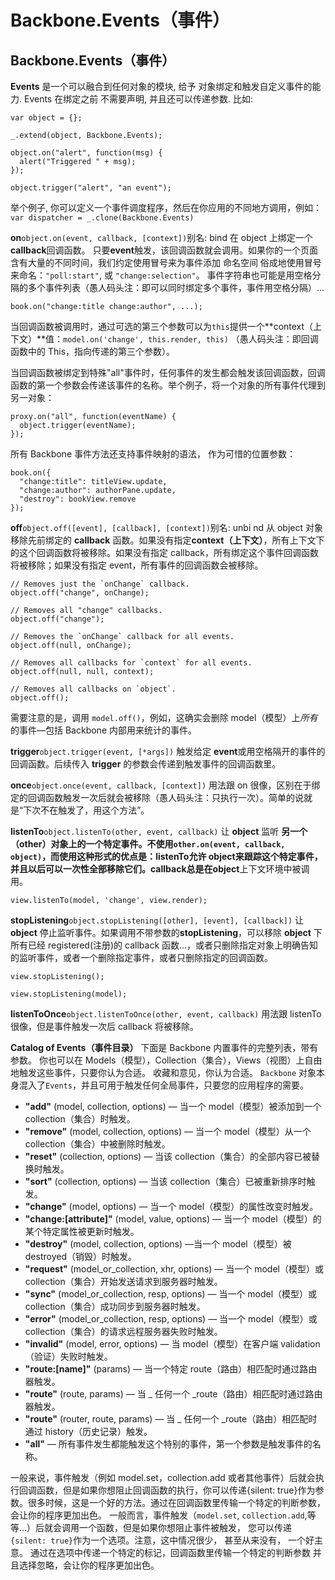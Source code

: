 # Backbone.Events（事件）

## Backbone.Events（事件）

**Events** 是一个可以融合到任何对象的模块, 给予 对象绑定和触发自定义事件的能力. Events 在绑定之前 不需要声明, 并且还可以传递参数. 比如:

```
var object = {};

_.extend(object, Backbone.Events);

object.on("alert", function(msg) {
  alert("Triggered " + msg);
});

object.trigger("alert", "an event"); 
```

举个例子, 你可以定义一个事件调度程序，然后在你应用的不同地方调用，例如： `var dispatcher = _.clone(Backbone.Events)`

**on**`object.on(event, callback, [context])`别名: bind 在 object 上绑定一个**callback**回调函数。 只要**event**触发，该回调函数就会调用。如果你的一个页面含有大量的不同时间，我们约定使用冒号来为事件添加 命名空间 俗成地使用冒号来命名：`"poll:start"`, 或 `"change:selection"`。 事件字符串也可能是用空格分隔的多个事件列表（愚人码头注：即可以同时绑定多个事件，事件用空格分隔）...

```
book.on("change:title change:author", ...); 
```

当回调函数被调用时，通过可选的第三个参数可以为`this`提供一个**context（上下文）**值：`model.on('change', this.render, this)` （愚人码头注：即回调函数中的 This，指向传递的第三个参数）。

当回调函数被绑定到特殊"all"事件时，任何事件的发生都会触发该回调函数，回调函数的第一个参数会传递该事件的名称。举个例子，将一个对象的所有事件代理到另一对象：

```
proxy.on("all", function(eventName) {
  object.trigger(eventName);
}); 
```

所有 Backbone 事件方法还支持事件映射的语法， 作为可惜的位置参数：

```
book.on({
  "change:title": titleView.update,
  "change:author": authorPane.update,
  "destroy": bookView.remove
}); 
```

**off**`object.off([event], [callback], [context])`别名: unbi nd 从 object 对象移除先前绑定的 **callback** 函数。如果没有指定**context（上下文）**，所有上下文下的这个回调函数将被移除。如果没有指定 callback，所有绑定这个事件回调函数将被移除；如果没有指定 event，所有事件的回调函数会被移除。

```
// Removes just the `onChange` callback.
object.off("change", onChange);

// Removes all "change" callbacks.
object.off("change");

// Removes the `onChange` callback for all events.
object.off(null, onChange);

// Removes all callbacks for `context` for all events.
object.off(null, null, context);

// Removes all callbacks on `object`.
object.off(); 
```

需要注意的是，调用 `model.off()`，例如，这确实会删除 model（模型）上*所有*的事件—包括 Backbone 内部用来统计的事件。

**trigger**`object.trigger(event, [*args])` 触发给定 **event**或用空格隔开的事件的回调函数。后续传入 **trigger** 的参数会传递到触发事件的回调函数里。

**once**`object.once(event, callback, [context])` 用法跟 on 很像，区别在于绑定的回调函数触发一次后就会被移除（愚人码头注：只执行一次）。简单的说就是“下次不在触发了，用这个方法”。

**listenTo**`object.listenTo(other, event, callback)` 让 **object** 监听 **另一个（other）**对象上的一个特定事件。不使用`other.on(event, callback, object)`，而使用这种形式的优点是：**listenTo**允许 **object**来跟踪这个特定事件，并且以后可以一次性全部移除它们。**callback**总是在**object**上下文环境中被调用。

```
view.listenTo(model, 'change', view.render); 
```

**stopListening**`object.stopListening([other], [event], [callback])` 让 **object** 停止监听事件。如果调用不带参数的**stopListening**，可以移除 **object** 下所有已经 registered(注册)的 callback 函数...，或者只删除指定对象上明确告知的监听事件，或者一个删除指定事件，或者只删除指定的回调函数。

```
view.stopListening();

view.stopListening(model); 
```

**listenToOnce**`object.listenToOnce(other, event, callback)` 用法跟 listenTo 很像，但是事件触发一次后 callback 将被移除。

**Catalog of Events（事件目录）** 下面是 Backbone 内置事件的完整列表，带有参数。 你也可以在 Models（模型），Collection（集合），Views（视图）上自由地触发这些事件，只要你认为合适。 收藏和意见，你认为合适。 `Backbone` 对象本身混入了`Events`，并且可用于触发任何全局事件，只要您的应用程序的需要。

*   **"add"** (model, collection, options) — 当一个 model（模型）被添加到一个 collection（集合）时触发。
*   **"remove"** (model, collection, options) — 当一个 model（模型）从一个 collection（集合）中被删除时触发。
*   **"reset"** (collection, options) — 当该 collection（集合）的全部内容已被替换时触发。
*   **"sort"** (collection, options) — 当该 collection（集合）已被重新排序时触发。
*   **"change"** (model, options) — 当一个 model（模型）的属性改变时触发。
*   **"change:[attribute]"** (model, value, options) — 当一个 model（模型）的某个特定属性被更新时触发。
*   **"destroy"** (model, collection, options) —当一个 model（模型）被 destroyed（销毁）时触发。
*   **"request"** (model_or_collection, xhr, options) — 当一个 model（模型）或 collection（集合）开始发送请求到服务器时触发。
*   **"sync"** (model_or_collection, resp, options) — 当一个 model（模型）或 collection（集合）成功同步到服务器时触发。
*   **"error"** (model_or_collection, resp, options) — 当一个 model（模型）或 collection（集合）的请求远程服务器失败时触发。
*   **"invalid"** (model, error, options) — 当 model（模型）在客户端 validation（验证）失败时触发。
*   **"route:[name]"** (params) — 当一个特定 route（路由）相匹配时通过路由器触发。
*   **"route"** (route, params) — 当 _ 任何一个 _route（路由）相匹配时通过路由器触发。
*   **"route"** (router, route, params) — 当 _ 任何一个 _route（路由）相匹配时通过 history（历史记录）触发。
*   **"all"** — 所有事件发生都能触发这个特别的事件，第一个参数是触发事件的名称。

一般来说，事件触发（例如 model.set，collection.add 或者其他事件）后就会执行回调函数，但是如果你想阻止回调函数的执行，你可以传递{silent: true}作为参数。很多时候，这是一个好的方法。通过在回调函数里传输一个特定的判断参数，会让你的程序更加出色。 一般而言，事件触发（`model.set`, `collection.add`,等等...）后就会调用一个函数，但是如果你想阻止事件被触发， 您可以传递`{silent: true}`作为一个选项。注意，这中情况很少， 甚至从来没有， 一个好主意。 通过在选项中传递一个特定的标记，回调函数里传输一个特定的判断参数 并且选择忽略，会让你的程序更加出色。